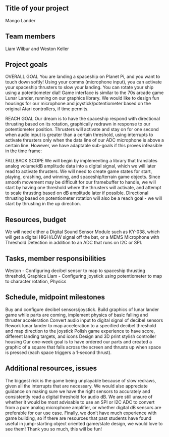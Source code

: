 ## Title of your project
Mango Lander

## Team members
Liam Wilbur and Weston Keller

## Project goals
OVERALL GOAL
    You are landing a spaceship on Planet Pi, and you want to touch down softly! Using your comms (microphone input), you can activate your spaceship thrusters to slow your landing. You can rotate your ship using a potentiometer dial! Game interface is similar to the 70s arcade game Lunar Lander, running on our graphics library. We would like to design fun housings for our microphone and joystick/potentiometer based on the original Atari controllers, if time permits.

REACH GOAL
    Our dream is to have the spaceship respond with directional thrusting based on its rotation, graphically redrawn in response to our potentiometer position. Thrusters will activate and stay on for one second when audio input is greater than a certain threshold, using interrupts to activate thrusters only when the data line of our ADC microphone is above a certain line. However, we have adaptable sub-goals if this proves infeasible in the time frame:

FALLBACK SCOPE
    We will begin by implementing a library that translates analog volume/dB amplitude data into a digital signal, which we will later read to activate thrusters. We will need to create game states for start, playing, crashing, and winning, and spaceship/terrain game objects. Since smooth movement may be difficult for our framebuffer to handle, we will start by having one threshold where the thrusters will activate, and attempt to scale thrusting based on dB amplitude later if possible. Directional thrusting based on potentiometer rotation will also be a reach goal - we will start by thrusting in the up direction.

## Resources, budget
We will need either a Digital Sound Sensor Module such as KY-038, which will get a digital HIGH/LOW signal off the bat, or a MEMS Microphone with Threshold Detection in addition to an ADC that runs on I2C or SPI.

## Tasks, member responsibilities
Weston - Configuring decibel sensor to map to spaceship thrusting threshold, Graphics
Liam - Configuring joystick using potentiometer to map to character rotation, Physics

## Schedule, midpoint milestones
Buy and configure decibel sensors/joystick.
Build graphics of lunar lander game while parts are coming, implement physics of basic falling and thruster acceleration
Convert audio input to digital signal of decibel sensors
Rework lunar lander to map acceleration to a specified decibel threshold and map direction to the joystick
Polish game experience to have score, different landing targets, and icons
Design and 3D print stylish controller housing
Our one-week goal is to have ordered our parts and created a graphic of a square that falls across the screen and thrusts up when space is pressed (each space triggers a 1-second thrust).

## Additional resources, issues
The biggest risk is the game being unplayable because of slow redraws, given all the interrupts that are necessary. We would also appreciate guidance on making sure we have the right sensors to accurately and consistently read a digital threshold for audio dB. We are still unsure of whether it would be most advisable to use an SPI or I2C ADC to convert from a pure analog microphone amplifier, or whether digital dB sensors are preferable for our use case. Finally, we don’t have much experience with game building, so if there are resources that past students have found useful in jump-starting object oriented game/state design, we would love to see them! Thank you so much, this will be fun!

